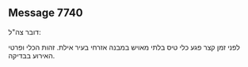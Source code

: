 ## Message 7740

דובר צה"ל:

לפני זמן קצר פגע כלי טיס בלתי מאויש במבנה אזרחי בעיר אילת. זהות הכלי ופרטי האירוע בבדיקה.

